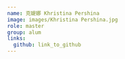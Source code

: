 ```yaml
---
name: 克媞娜 Khristina Pershina 
image: images/Khristina Pershina.jpg 
role: master
group: alum
links:
  github: link_to_github 
---
```

